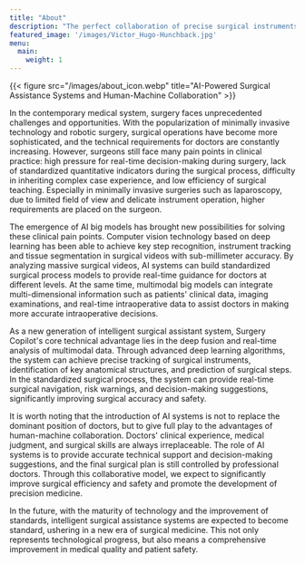 ```yaml
---
title: "About"
description: "The perfect collaboration of precise surgical instruments and intelligent systems, and the deep integration of real-time multimodal data analysis and clinical experience, allow every surgical decision to be based on unprecedented precise insights. Surgery Copilot, as a new generation of intelligent surgical assistant, is the realiser of this vision. ————Xiaoqi"
featured_image: '/images/Victor_Hugo-Hunchback.jpg'
menu:
  main:
    weight: 1
---
```

{{< figure src="/images/about_icon.webp" title="AI-Powered Surgical Assistance Systems and Human-Machine Collaboration" >}}

In the contemporary medical system, surgery faces unprecedented challenges and opportunities. With the popularization of minimally invasive technology and robotic surgery, surgical operations have become more sophisticated, and the technical requirements for doctors are constantly increasing. However, surgeons still face many pain points in clinical practice: high pressure for real-time decision-making during surgery, lack of standardized quantitative indicators during the surgical process, difficulty in inheriting complex case experience, and low efficiency of surgical teaching. Especially in minimally invasive surgeries such as laparoscopy, due to limited field of view and delicate instrument operation, higher requirements are placed on the surgeon.

The emergence of AI big models has brought new possibilities for solving these clinical pain points. Computer vision technology based on deep learning has been able to achieve key step recognition, instrument tracking and tissue segmentation in surgical videos with sub-millimeter accuracy. By analyzing massive surgical videos, AI systems can build standardized surgical process models to provide real-time guidance for doctors at different levels. At the same time, multimodal big models can integrate multi-dimensional information such as patients' clinical data, imaging examinations, and real-time intraoperative data to assist doctors in making more accurate intraoperative decisions.

As a new generation of intelligent surgical assistant system, Surgery Copilot's core technical advantage lies in the deep fusion and real-time analysis of multimodal data. Through advanced deep learning algorithms, the system can achieve precise tracking of surgical instruments, identification of key anatomical structures, and prediction of surgical steps. In the standardized surgical process, the system can provide real-time surgical navigation, risk warnings, and decision-making suggestions, significantly improving surgical accuracy and safety.

It is worth noting that the introduction of AI systems is not to replace the dominant position of doctors, but to give full play to the advantages of human-machine collaboration. Doctors' clinical experience, medical judgment, and surgical skills are always irreplaceable. The role of AI systems is to provide accurate technical support and decision-making suggestions, and the final surgical plan is still controlled by professional doctors. Through this collaborative model, we expect to significantly improve surgical efficiency and safety and promote the development of precision medicine.

In the future, with the maturity of technology and the improvement of standards, intelligent surgical assistance systems are expected to become standard, ushering in a new era of surgical medicine. This not only represents technological progress, but also means a comprehensive improvement in medical quality and patient safety.
